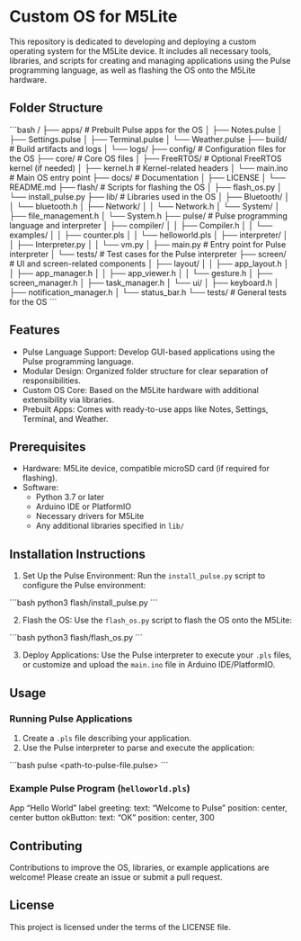 # Custom OS for M5Lite

This repository is dedicated to developing and deploying a custom operating system for the M5Lite device. It includes all necessary tools, libraries, and scripts for creating and managing applications using the Pulse programming language, as well as flashing the OS onto the M5Lite hardware.

## Folder Structure

´´´bash
/
├── apps/                      # Prebuilt Pulse apps for the OS
│   ├── Notes.pulse
│   ├── Settings.pulse
│   ├── Terminal.pulse
│   └── Weather.pulse
├── build/                     # Build artifacts and logs
│   └── logs/
├── config/                    # Configuration files for the OS
├── core/                      # Core OS files
│   ├── FreeRTOS/              # Optional FreeRTOS kernel (if needed)
│   ├── kernel.h               # Kernel-related headers
│   └── main.ino               # Main OS entry point
├── docs/                      # Documentation
│   ├── LICENSE
│   └── README.md
├── flash/                     # Scripts for flashing the OS
│   ├── flash_os.py
│   └── install_pulse.py
├── lib/                       # Libraries used in the OS
│   ├── Bluetooth/
│   │   └── bluetooth.h
│   ├── Network/
│   │   └── Network.h
│   └── System/
│       ├── file_management.h
│       └── System.h
├── pulse/                     # Pulse programming language and interpreter
│   ├── compiler/
│   │   ├── Compiler.h
│   │   └── examples/
│   │       ├── counter.pls
│   │       └── helloworld.pls
│   ├── interpreter/
│   │   ├── Interpreter.py
│   │   └── vm.py
│   ├── main.py                # Entry point for Pulse interpreter
│   └── tests/                 # Test cases for the Pulse interpreter
├── screen/                    # UI and screen-related components
│   ├── layout/
│   │   ├── app_layout.h
│   │   ├── app_manager.h
│   │   ├── app_viewer.h
│   │   └── gesture.h
│   ├── screen_manager.h
│   ├── task_manager.h
│   └── ui/
│       ├── keyboard.h
│       ├── notification_manager.h
│       └── status_bar.h
└── tests/                     # General tests for the OS
´´´

## Features

- Pulse Language Support: Develop GUI-based applications using the Pulse programming language.
- Modular Design: Organized folder structure for clear separation of responsibilities.
- Custom OS Core: Based on the M5Lite hardware with additional extensibility via libraries.
- Prebuilt Apps: Comes with ready-to-use apps like Notes, Settings, Terminal, and Weather.

## Prerequisites

- Hardware: M5Lite device, compatible microSD card (if required for flashing).
- Software:
    - Python 3.7 or later
    - Arduino IDE or PlatformIO
    - Necessary drivers for M5Lite
    - Any additional libraries specified in `lib/`

## Installation Instructions

1. Set Up the Pulse Environment: Run the `install_pulse.py` script to configure the Pulse environment:

´´´bash
python3 flash/install_pulse.py
´´´

2. Flash the OS: Use the `flash_os.py` script to flash the OS onto the M5Lite:

´´´bash
python3 flash/flash_os.py
´´´

3. Deploy Applications: Use the Pulse interpreter to execute your `.pls` files, or customize and upload the `main.ino` file in Arduino IDE/PlatformIO.

## Usage

### Running Pulse Applications

1. Create a `.pls` file describing your application.
2. Use the Pulse interpreter to parse and execute the application:

´´´bash
pulse <path-to-pulse-file.pulse>
´´´

### Example Pulse Program (`helloworld.pls`)

App “Hello World”
label greeting:
text: “Welcome to Pulse”
position: center, center
button okButton:
text: “OK”
position: center, 300

## Contributing

Contributions to improve the OS, libraries, or example applications are welcome! Please create an issue or submit a pull request.

## License

This project is licensed under the terms of the LICENSE file.